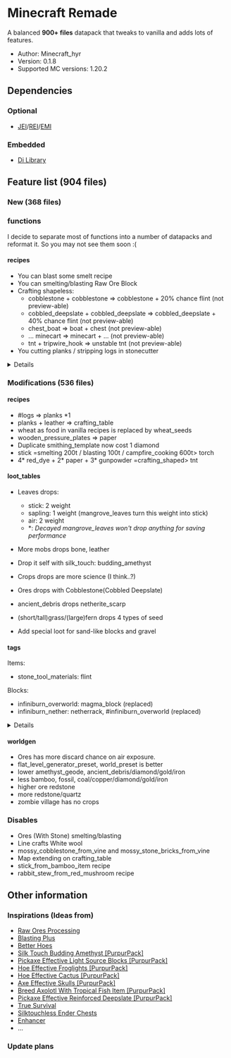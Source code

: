 # Minecraft Remade

A balanced **900+ files** datapack that tweaks to vanilla and adds lots of features.

- Author: Minecraft_hyr
- Version: 0.1.8
- Supported MC versions: 1.20.2

## Dependencies

### Optional

- [JEI](https://modrinth.com/mod/jei)/[REI](https://modrinth.com/mod/rei)/[EMI](https://modrinth.com/mod/emi)

### Embedded

- [Di Library](https://modrinth.com/datapack/dilib)

## Feature list (904 files)

### New (368 files)

### functions

I decide to separate most of functions into a number of datapacks and reformat it. So you may not see them soon :(

#### recipes

- You can blast some smelt recipe
- You can smelting/blasting Raw Ore Block
- Crafting shapeless:
  - cobblestone + cobblestone => cobblestone + 20% chance flint (not preview-able)
  - cobbled_deepslate + cobbled_deepslate => cobbled_deepslate + 40% chance flint (not preview-able)
  - chest_boat => boat + chest (not preview-able)
  - ... minecart => minecart + ... (not preview-able)
  - tnt + tripwire_hook => unstable tnt (not preview-able)
- You cutting planks / stripping logs in stonecutter

<details>

### functions

- consume melon_slice gives you a melon_seed

#### recipes

- Crafting shaped
  - golden_apple + gold_block \*8 => enchanted golden apple
  - emerald \*2 + gold_block \*2 + gold_ingot \*3 => totem of undying
  - string + phantom_membrane \*6 => elytra
  - blackstone + gold_nugget \*8 => gilded_blackstone
  - ...
- Smelting 200t / Blasting 100t:
  - glow_ink_sac / glow_berries => glowstone_dust + 0.1 exp
  - tuff => andesite + 0.1 exp
  - dripstone_block => calcite + 0.1 exp
  - mud => clay + 0.1 exp
  - bell / clock / golden_horse_armor => gold_ingot
  - cauldron / compass / iron_horse_armor => iron_ingot
  - prismarine_shard => prismarine_crystals + 0.25 exp
  - nether_wart => red_dye
  - granite => netherrack + 0.1 exp
- Smelting 200t / Blasting 100t / Campfire_cooking 600t:
  - #saplings => dead_bush
  - rotten_flesh => rabbit_hide + 1.0 exp
- Stonecutting:
  - amethyst_block => amethyst_shard \*9
  - bricks => brick \*8
  - nether_bricks => nether_brick \*4
  - pumpkin => carved_pumpkin \*1 + pumpkin_seeds \*4 (not preview-able)
  - stone => cobblestone \*1
  - deepslate => cobbled_deepslate \*1
  - tuff => gravel \*1
  - magma_block => magma_cream \*4
  - dripstone_block => pointed_dripstone \*4
  - prismarine => prismarine_shard \*9
  - quartz_block => quartz \*9
  - granite => red_sand \*1
  - sandstone => sand \*2
  - red_sandstone => red_sand \*2
  - diorite => sand \*1
  - snow_block => snow \*8
  - honeycomb_block => honeycomb \*4
  - soul_soil => soul_sand \*1
  - pottery_sherd => Any pottery_sherd \*1
  - tuff => gravel \*2
  - sandstone => sand \*2
  - red_sandstone => red_sand \*2
  - cobblestone => flint \*1
  - cobbled_deepslate => flint \*2
- Smoking:
  - stone => black_stone
  - white_dye => light_gray_dye
  - light_gray_dye => gray_dye
  - gray_dye => black_dye
- skull/wither_skull/zombie_head recipe
- Crafting shapeless:
  - gravel + clay => dirt
  - sand + mud => dirt
  - dirt + brown_mushroom => mycelium
  - dirt + short_grass => grass_block
  - dirt + hanging_roots => rooted_dirt
  - paper + piglin_head => piglin_banner_pattern
  - netherrack + warped_root => warped_nylium
  - iron_nugget + echo_shard => disc_fragment_5
  - tall_grass => short_grass \*2
  - large_fern => fern \*2
  - melon => melon_slice \*8
  - redstone => red_dye
  - popped_chorus_fruit => purple_dye
  - leather => rabbit_hide \*4
  - snow_block => snowball \*8
  - snow \*8 => snow_block
  - dead_bush => stick
  - vine/weeping_vines/twisting_vines => string
  - #wool => string \*9
  - beetroot => sugar
  - chorus_fruit => ender_pearl
- Smithing transform:
  - obsidian + ghast_tear => crying_obsidian
  - damaged_anvil + iron_block => chipped_anvil
  - chipped_anvil + iron_block => anvil
  - stone + stone => deepslate
  - gravel + gravel => tuff
  - cobblestone + ender_pearl => end_stone
  - weeping_vines + ender_pearl => twisting_vines
  - crimson_fungus + ender_pearl => warped_fungus
  - crimson_roots + ender_pearl => warped_roots
  - vine + nether_wart => weeping_vines
  - amethyst_shard + sculk => echo_shard
  - sweet_berries + glowstone_dust => glow_berries
  - ink_sac + glowstone_dust => glow_ink_sac
  - brown_mushroom + fermented_spider_eye => red_mushroom

</details>

### Modifications (536 files)

#### recipes

- #logs => planks \*1
- planks + leather => crafting_table
- wheat as food in vanilla recipes is replaced by wheat_seeds
- wooden_pressure_plates => paper
- Duplicate smithing_template now cost 1 diamond
- stick =smelting 200t / blasting 100t / campfire_cooking 600t> torch
- 4\* red_dye + 2\* paper + 3\* gunpowder =crafting_shaped> tnt

#### loot_tables

- Leaves drops:

  - stick: 2 weight
  - sapling: 1 weight (mangrove_leaves turn this weight into stick)
  - air: 2 weight
  - \*: _Decayed mangrove_leaves won't drop anything for saving performance_

- More mobs drops bone, leather
- Drop it self with silk_touch: budding_amethyst
- Crops drops are more science (I think..?)
- Ores drops with Cobblestone(Cobbled Deepslate)
- ancient_debris drops netherite_scarp
- (short/tall)grass/(large)fern drops 4 types of seed
- Add special loot for sand-like blocks and gravel

#### tags

Items:

- stone_tool_materials: flint

Blocks:

- infiniburn_overworld: magma_block (replaced)
- infiniburn_nether: netherrack, #infiniburn_overworld (replaced)

<details>

#### recipes

- Smithing transform
  - ice + ice => packed_ice
  - packed_ice + packed_ice => blue_ice
  - sand + sand => sandstone
  - red_sand + red_sand => red_sandstone
  - stone + quartz => diorite
  - diorite + quartz => granite
- clay / bricks-like block require 8 ingredients as ingredient / to un-craft / drop 8 ingredients
- Crafting shaped
  - carrot + gold_ingot \*4 => golden_carrot
  - wool + stick => banner
  - heart_of_the_sea + nautilus_shell => conduit
  - obsidian \*3 + book + redstone_block + diamond \*2 => enchanting_table
  - amethyst_shard \*4 + ender_eye + glass \*3 + ghast_tear => end_crystal
  - slab \*5(raft: 3) + wooden_shovel \*2 as boat
  - iron_ingot \*5 => hopper
  - string \*5 => lead
- Better redstone block**s** recipes
- Crafting shapeless
  - shapeless rail
  - stick \*6 => ladder
  - milk_bucket + sweet_berries + sugar + bread + egg => cake
  - iron_ingot, iron_nugget \*3, planks \*3 => shield
  - arrow + glowstone_dust => spectral_arrow
  - skeleton_skull/wither_skeleton_skull => skull_banner_pattern
  - blocks need 1 dye to dye
  - bone/nautilus_shell => bone_meal
  - piston + slime_ball => sticky_piston
- dried_kelp cooking time is 50% of vanilla
- Tweaked smelting/blasting raw resource experience
- Stonecutting
  - glass => glass_pane \*8

#### loot_tables

- Little tweaks to archaeology
- Full bee_nest/beehive drop honeycomb
- cake drop it self when no bite
- bookshelf drop it self
- melon drop it self when not axe
- chorus_flower drop chorus_fruit / silk_touch drop chorus_flower
- chorus_plant drop nothing / silk_touch drop chorus_plant
- jungle_temple_dispenser possible drops poison arrow
- village-like mobs drops emerald
- sniffer drops moss_block
- snow_golem drops carved_pumpkin if it's equipping.
- Some mobs drops smithing_template
- player drop player_head when killed by player (Unfixed feature)
- twisting_vine & weeping_vine always drop itself
- sliver_fish drop iron_nugget

#### tags

Items:

- axolotl_tempt_items: tropical_fish
- stone_crafting_materials: basalt

Blocks:

- beacon_base_blocks: (waxed) copper_block
- dampens_vibrations: #beds
- enderman_holdable: suspicious(gravel/sand), cobweb, soul(sand/soil), snow
- needs_stone_tool: iron-style blocks, gold-style blocks, deepslate-style blocks, copper-style blocks (replaced)
- needs_iron_tool: diamond_block, emerald_block, (crying)obsidian, respawn_anchor, amethyst_block, budding_amethyst (replaced)
- needs_diamond_tool: netherite_block, ancient_debris (replaced)
- snow_layer_cannot_survive_on: #ice, spawner, barrier (replaced)
- sword_efficient: cactus, hay_block, mushroom_block, (tall)seagrass, kelp(plant), bee_nest/beehive, sculk_vein, glow_lichen (replaced)
- mineable/axe:  
  replace:false, leaves, beds, bamboo_sapling, bamboo, cactus, shroomlight, #froglights
- mineable/hoe: cobweb, #froglights, cactus, melon(stem), (carved)pumpkin(stem)(jack_o_lantern), dripleaf(stem)s, chorus_plant, cocoa, mushroom(block)s, lily_pad, nether_wart, sugar_cane, sweet_berry_bush, vine, sea_pickle, mangrove_roots
  <details><summary>Not important</summary>
  dead_bush, (large)fern, glow_lichen, (short/tall)grass, hanging_roots, #saplings, #crops, (tall)seagrass, kelp(plant), cave_vines(plant), twisting_vines(plant), fungus, weeping_vines(plant), #flowers, (crimson/warped)roots, nether_sprouts
  </details>
- mineable/pickaxe: beacon, reinforced_deepslate, (stained/)glass(pane)(tinted_glass), glowstone, sea_lantern, redstone_lamp, froglights
- mineable/shovel: powder_snow

</details>

#### worldgen

- Ores has more discard chance on air exposure.
- flat_level_generator_preset, world_preset is better
- lower amethyst_geode, ancient_debris/diamond/gold/iron
- less bamboo, fossil, coal/copper/diamond/gold/iron
- higher ore redstone
- more redstone/quartz
- zombie village has no crops

### Disables

- Ores (With Stone) smelting/blasting
- Line crafts White wool
- mossy_cobblestone_from_vine and mossy_stone_bricks_from_vine
- Map extending on crafting_table
- stick_from_bamboo_item recipe
- rabbit_stew_from_red_mushroom recipe

## Other information

### Inspirations (Ideas from)

- [Raw Ores Processing](https://modrinth.com/datapack/raw-ores-processing)
- [Blasting Plus](https://modrinth.com/datapack/blasting-plus)
- [Better Hoes](https://modrinth.com/datapack/better-hoes)
- [Silk Touch Budding Amethyst [PurpurPack]](https://modrinth.com/datapack/purpurpacks-silk-touch-budding-amethyst)
- [Pickaxe Effective Light Source Blocks [PurpurPack]](https://modrinth.com/datapack/purpurpacks-pickaxe-effective-light-source-blocks)
- [Hoe Effective Froglights [PurpurPack]](https://modrinth.com/datapack/purpurpacks-hoe-effective-froglights)
- [Hoe Effective Cactus [PurpurPack]](https://modrinth.com/datapack/purpurpacks-hoe-effective-cactus)
- [Axe Effective Skulls [PurpurPack]](https://modrinth.com/datapack/purpurpacks-axe-effective-skulls)
- [Breed Axolotl With Tropical Fish Item [PurpurPack]](https://modrinth.com/datapack/purpurpack-breed-axolotl-with-tropical-fish-item/versions)
- [Pickaxe Effective Reinforced Deepslate [PurpurPack]](https://modrinth.com/datapack/purpurpacks-pickaxe-effective-reinforced-deepslate)
- [True Survival](https://modrinth.com/datapack/true-survival)
- [Silktouchless Ender Chests](https://modrinth.com/datapack/silktouchless-ender-chests)
- [Enhancer](https://modrinth.com/mod/enhancer-mod)
- ...

### Update plans
